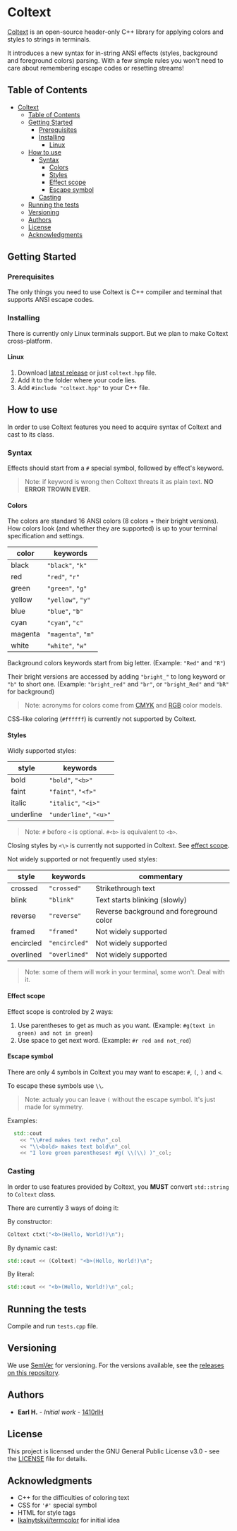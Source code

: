 # Coltext

[Coltext](https://github.com/1410rlH/coltext) is an open-source header-only C++ library for applying colors and styles to strings in terminals.

It introduces a new syntax for in-string ANSI effects (styles, background and foreground colors) parsing. With a few simple rules you won't need to care about remembering escape codes or resetting streams!

## Table of Contents

- [Coltext](#coltext)
  - [Table of Contents](#table-of-contents)
  - [Getting Started](#getting-started)
    - [Prerequisites](#prerequisites)
    - [Installing](#installing)
      - [Linux](#linux)
  - [How to use](#how-to-use)
    - [Syntax](#syntax)
      - [Colors](#colors)
      - [Styles](#styles)
      - [Effect scope](#effect-scope)
      - [Escape symbol](#escape-symbol)
    - [Casting](#casting)
  - [Running the tests](#running-the-tests)
  - [Versioning](#versioning)
  - [Authors](#authors)
  - [License](#license)
  - [Acknowledgments](#acknowledgments)

## Getting Started

### Prerequisites

The only things you need to use Coltext is C++ compiler and terminal that supports ANSI escape codes.

### Installing

There is currently only Linux terminals support. But we plan to make Coltext cross-platform.

#### Linux

1. Download [latest release](https://github.com/1410rlH/coltext/releases/latest) or just `coltext.hpp` file.
2. Add it to the folder where your code lies.
3. Add `#include "coltext.hpp"` to your C++ file.

## How to use

In order to use Coltext features you need to acquire syntax of Coltext and cast to its class.

### Syntax

Effects should start from a `#` special symbol, followed by effect's keyword.

> Note: if keyword is wrong then Coltext threats it as plain text. **NO ERROR TROWN EVER**.

#### Colors

The colors are standard 16 ANSI colors (8 colors + their bright versions).
How colors look (and whether they are supported) is up to your terminal specification and settings.

| color |      keywords      |
|-------|--------------------|
|black  | `"black"`,   `"k"` |
|red    | `"red"`,     `"r"` |
|green  | `"green"`,   `"g"` |
|yellow | `"yellow"`,  `"y"` |
|blue   | `"blue"`,    `"b"` |
|cyan   | `"cyan"`,    `"c"` |
|magenta| `"magenta"`, `"m"` |
|white  | `"white"`,   `"w"` |

Background colors keywords start from big letter. (Example: `"Red"` and `"R"`)

Their bright versions are accessed by adding `"bright_"` to long keyword or `"b"` to short one.
(Example: `"bright_red"` and `"br"`, or `"bright_Red"` and `"bR"` for background)

> Note: acronyms for colors come from [CMYK](https://en.wikipedia.org/wiki/CMYK_color_model) and [RGB](https://en.wikipedia.org/wiki/RGB_color_model) color models.

CSS-like coloring (`#ffffff`) is currently not supported by Coltext.

#### Styles

Widly supported styles:

|  style  |         keywords       |
|---------|------------------------|
|bold     | `"bold"`,      `"<b>"` |
|faint    | `"faint"`,     `"<f>"` |
|italic   | `"italic"`,    `"<i>"` |
|underline| `"underline"`, `"<u>"` |

> Note: `#` before `<` is optional. `#<b>` is equivalent to `<b>`.

Closing styles by `<\>` is currently not supported in Coltext.
See [effect scope](#effect-scope).

Not widely supported or not frequently used styles:

|  style  |    keywords   |                commentary               |
|---------|---------------|-----------------------------------------|
|crossed  | `"crossed"`   | Strikethrough text                      |
|blink    | `"blink"`     | Text starts blinking (slowly)           |
|reverse  | `"reverse"`   | Reverse background and foreground color |
|framed   | `"framed"`    | Not widely supported                    |
|encircled| `"encircled"` | Not widely supported                    |
|overlined| `"overlined"` | Not widely supported                    |

> Note: some of them will work in your terminal, some won't. Deal with it.

#### Effect scope

Effect scope is controled by 2 ways:

1. Use parentheses to get as much as you want. (Example: `#g(text in green) and not in green`)
2. Use space to get next word. (Example: `#r red and not_red`)

#### Escape symbol

There are only 4 symbols in Coltext you may want to escape: `#`, `(`, `)` and `<`.

To escape these symbols use `\\`.

> Note: actualy you can leave `(` without the escape symbol. It's just made for symmetry.

Examples:

```c++
  std::cout
    << "\\#red makes text red\n"_col
    << "\\<bold> makes text bold\n"_col
    << "I love green parentheses! #g( \\(\\) )"_col;
```

### Casting

In order to use features provided by Coltext, you **MUST** convert `std::string` to `Coltext` class.

There are currently 3 ways of doing it:

By constructor:

```c++
Coltext ctxt("<b>(Hello, World!)\n");
```

By dynamic cast:

```c++
std::cout << (Coltext) "<b>(Hello, World!)\n";
```

By literal:

```c++
std::cout << "<b>(Hello, World!)\n"_col;
```

## Running the tests

Compile and run `tests.cpp` file.

## Versioning

We use [SemVer](https://semver.org/) for versioning. For the versions available, see the [releases on this repository](https://github.com/1410rlH/coltext/releases).

## Authors

- **Earl H.** - *Initial work* - [1410rlH](https://github.com/1410rlH)

## License

This project is licensed under the GNU General Public License v3.0 - see the [LICENSE](https://github.com/1410rlH/coltext/blob/master/LICENSE) file for details.

## Acknowledgments

- C++ for the difficulties of coloring text
- CSS for `'#'` special symbol
- HTML for style tags
- [Ikalnytskyi/termcolor](https://github.com/ikalnytskyi/termcolor) for initial idea
